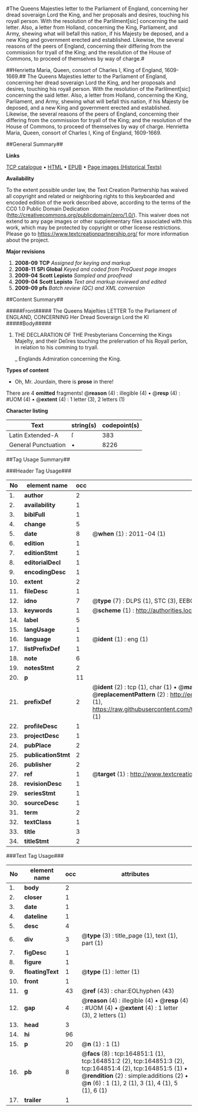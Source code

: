 #The Queens Majesties letter to the Parliament of England, concerning her dread soveraign Lord the King, and her proposals and desires, touching his royall person. With the resolution of the Parlilment[sic] concerning the said letter. Also, a letter from Holland, concerning the King, Parliament, and Army, shewing what will befall this nation, if his Majesty be deposed, and a new King and government erected and established. Likewise, the several reasons of the peers of England, concerning their differing from the commission for tryall of the King; and the resolution of the House of Commons, to proceed of themselves by way of charge.#

##Henrietta Maria, Queen, consort of Charles I, King of England, 1609-1669.##
The Queens Majesties letter to the Parliament of England, concerning her dread soveraign Lord the King, and her proposals and desires, touching his royall person. With the resolution of the Parlilment[sic] concerning the said letter. Also, a letter from Holland, concerning the King, Parliament, and Army, shewing what will befall this nation, if his Majesty be deposed, and a new King and government erected and established. Likewise, the several reasons of the peers of England, concerning their differing from the commission for tryall of the King; and the resolution of the House of Commons, to proceed of themselves by way of charge.
Henrietta Maria, Queen, consort of Charles I, King of England, 1609-1669.

##General Summary##

**Links**

[TCP catalogue](http://www.ota.ox.ac.uk/tcp/)  • 
[HTML](http://tei.it.ox.ac.uk/tcp/Texts-HTML/free/A86/A86203.html)  • 
[EPUB](http://tei.it.ox.ac.uk/tcp/Texts-EPUB/free/A86/A86203.epub) • 
[Page images (Historical Texts)](https://historicaltexts.jisc.ac.uk/eebo-99864762e)

**Availability**

To the extent possible under law, the Text Creation Partnership has waived all copyright and related or neighboring rights to this keyboarded and encoded edition of the work described above, according to the terms of the CC0 1.0 Public Domain Dedication (http://creativecommons.org/publicdomain/zero/1.0/). This waiver does not extend to any page images or other supplementary files associated with this work, which may be protected by copyright or other license restrictions. Please go to https://www.textcreationpartnership.org/ for more information about the project.

**Major revisions**

1. __2008-09__ __TCP__ *Assigned for keying and markup*
1. __2008-11__ __SPi Global__ *Keyed and coded from ProQuest page images*
1. __2009-04__ __Scott Lepisto__ *Sampled and proofread*
1. __2009-04__ __Scott Lepisto__ *Text and markup reviewed and edited*
1. __2009-09__ __pfs__ *Batch review (QC) and XML conversion*

##Content Summary##

#####Front#####
The Queens Majeſties LETTER To the Parliament of ENGLAND, CONCERNING Her Dread Soveraign Lord the KI
#####Body#####

1. THE DECLARATION OF THE Presbyterians Concerning the Kings Majeſty, and their Deſires touching the preſervation of his Royall perſon, in relation to his comming to tryall.

    _ Englands Admiration concerning the King.

**Types of content**

  * Oh, Mr. Jourdain, there is **prose** in there!

There are 4 **omitted** fragments! 
 @__reason__ (4) : illegible (4)  •  @__resp__ (4) : #UOM (4)  •  @__extent__ (4) : 1 letter (3), 2 letters (1)

**Character listing**


|Text|string(s)|codepoint(s)|
|---|---|---|
|Latin Extended-A|ſ|383|
|General Punctuation|•|8226|

##Tag Usage Summary##

###Header Tag Usage###

|No|element name|occ|attributes|
|---|---|---|---|
|1.|__author__|2||
|2.|__availability__|1||
|3.|__biblFull__|1||
|4.|__change__|5||
|5.|__date__|8| @__when__ (1) : 2011-04 (1)|
|6.|__edition__|1||
|7.|__editionStmt__|1||
|8.|__editorialDecl__|1||
|9.|__encodingDesc__|1||
|10.|__extent__|2||
|11.|__fileDesc__|1||
|12.|__idno__|7| @__type__ (7) : DLPS (1), STC (3), EEBO-CITATION (1), PROQUEST (1), VID (1)|
|13.|__keywords__|1| @__scheme__ (1) : http://authorities.loc.gov/ (1)|
|14.|__label__|5||
|15.|__langUsage__|1||
|16.|__language__|1| @__ident__ (1) : eng (1)|
|17.|__listPrefixDef__|1||
|18.|__note__|6||
|19.|__notesStmt__|2||
|20.|__p__|11||
|21.|__prefixDef__|2| @__ident__ (2) : tcp (1), char (1)  •  @__matchPattern__ (2) : ([0-9\-]+):([0-9IVX]+) (1), (.+) (1)  •  @__replacementPattern__ (2) : http://eebo.chadwyck.com/downloadtiff?vid=$1&page=$2 (1), https://raw.githubusercontent.com/textcreationpartnership/Texts/master/tcpchars.xml#$1 (1)|
|22.|__profileDesc__|1||
|23.|__projectDesc__|1||
|24.|__pubPlace__|2||
|25.|__publicationStmt__|2||
|26.|__publisher__|2||
|27.|__ref__|1| @__target__ (1) : http://www.textcreationpartnership.org/docs/. (1)|
|28.|__revisionDesc__|1||
|29.|__seriesStmt__|1||
|30.|__sourceDesc__|1||
|31.|__term__|2||
|32.|__textClass__|1||
|33.|__title__|3||
|34.|__titleStmt__|2||


###Text Tag Usage###

|No|element name|occ|attributes|
|---|---|---|---|
|1.|__body__|2||
|2.|__closer__|1||
|3.|__date__|1||
|4.|__dateline__|1||
|5.|__desc__|4||
|6.|__div__|3| @__type__ (3) : title_page (1), text (1), part (1)|
|7.|__figDesc__|1||
|8.|__figure__|1||
|9.|__floatingText__|1| @__type__ (1) : letter (1)|
|10.|__front__|1||
|11.|__g__|43| @__ref__ (43) : char:EOLhyphen (43)|
|12.|__gap__|4| @__reason__ (4) : illegible (4)  •  @__resp__ (4) : #UOM (4)  •  @__extent__ (4) : 1 letter (3), 2 letters (1)|
|13.|__head__|3||
|14.|__hi__|96||
|15.|__p__|20| @__n__ (1) : 1 (1)|
|16.|__pb__|8| @__facs__ (8) : tcp:164851:1 (1), tcp:164851:2 (2), tcp:164851:3 (2), tcp:164851:4 (2), tcp:164851:5 (1)  •  @__rendition__ (2) : simple:additions (2)  •  @__n__ (6) : 1 (1), 2 (1), 3 (1), 4 (1), 5 (1), 6 (1)|
|17.|__trailer__|1||
